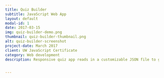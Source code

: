 ```yaml
---
title: Quiz Builder
subtitle: JavaScript Web App
layout: default
modal-id: 1
date: 2017-03-15
img: quiz-builder-demo.png
thumbnail: quiz-builder-thumbnail.png
alt: quiz-builder-screenshot
project-date: March 2017
client: UW JavaScript Certificate
category: Web development
description: Responsive quiz app reads in a customizable JSON file to generate a trivia quiz that allows you to share your results in social media. Tools include jQuery, JavaScript, AJAX, JSON, Bootstrap, HTML/CSS, Twitter and Facebook APIs


---
```

